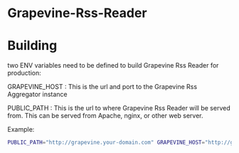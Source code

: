 # Grapevine-Rss-Reader

# Building

two ENV variables need to be defined to build Grapevine Rss Reader for production:

GRAPEVINE_HOST : This is the url and port to the Grapevine Rss Aggregator instance

PUBLIC_PATH : This is the url to where Grapevine Rss Reader will be served from. This can be served from Apache, nginx, or other web server.

Example:

```bash
PUBLIC_PATH="http://grapevine.your-domain.com" GRAPEVINE_HOST="http://grapevine.your-domain.com:3000" yarn run build
```

